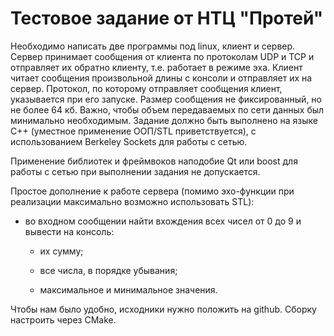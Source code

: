 # Тестовое задание от НТЦ "Протей"
Необходимо написать две программы под linux, клиент и сервер. Сервер принимает сообщения от клиента по протоколам UDP и TCP и отправляет их обратно клиенту, т.е. работает в режиме эха. Клиент читает сообщения произвольной длины с консоли и отправляет их на сервер. Протокол, по которому отправляет сообщения клиент, указывается при его запуске. 
Размер сообщения не фиксированный, но не более 64 кб. Важно, чтобы объем передаваемых по сети данных был минимально необходимым. 
Задание должно быть выполнено на языке С++ (уместное применение ООП/STL приветствуется), с использованием Berkeley Sockets для работы с сетью.

Применение библиотек и фреймвоков наподобие Qt или boost для работы с сетью при выполнении задания не допускается. 


Простое дополнение к работе сервера (помимо эхо-функции при реализации максимально возможно использовать STL):

- во входном сообщении найти вхождения всех чисел от 0 до 9 и 
вывести на консоль: 

   *    их сумму; 

   *    все числа, в порядке убывания; 

   *    максимальное и минимальное значения. 

Чтобы нам было удобно, исходники нужно положить на github. Сборку настроить через CMake.

